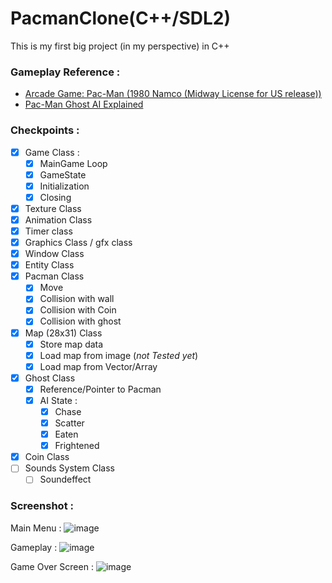 # PacmanClone(C++/SDL2) 

This is my first big project (in my perspective) in C++

### Gameplay Reference : 
- [Arcade Game: Pac-Man (1980 Namco (Midway License for US release))
](https://www.youtube.com/watch?v=dScq4P5gn4A&ab_channel=OldClassicRetroGaming)
- [Pac-Man Ghost AI Explained](https://www.youtube.com/watch?v=ataGotQ7ir8&t=757s)

### Checkpoints :
- [x] Game Class :
	- [x] MainGame Loop
	- [x] GameState
	- [x] Initialization
	- [x] Closing
- [x] Texture Class
- [x] Animation Class
- [x] Timer class
- [x] Graphics Class / gfx class
- [x] Window Class
- [x] Entity Class
- [x] Pacman Class
	- [x] Move
	- [x] Collision with wall
	- [x] Collision with Coin
	- [x] Collision with ghost
- [x] Map (28x31) Class
	- [x] Store map data
	- [x] Load map from image (*not Tested yet*)
	- [x] Load map from Vector/Array 
- [x] Ghost Class
	- [x] Reference/Pointer to Pacman
	- [x] AI State :
		- [x] Chase
		- [x] Scatter
		- [x] Eaten
		- [x] Frightened
- [x] Coin Class
- [ ] Sounds System Class
	- [ ] Soundeffect

### Screenshot :
Main Menu : 
![image](https://user-images.githubusercontent.com/33253103/162602579-e09426fa-dfae-4188-bd8c-8b6312ba113d.png)

Gameplay : 
![image](https://user-images.githubusercontent.com/33253103/162602641-8f2c315a-0c4e-4365-b9ff-b813a9beb8e3.png)

Game Over Screen : 
![image](https://user-images.githubusercontent.com/33253103/162602643-d47ca351-1808-465f-8968-95f105a82419.png)



